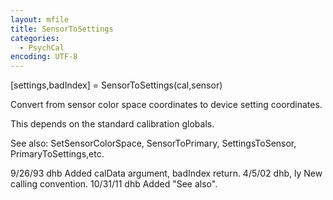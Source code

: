 ```yaml
---
layout: mfile
title: SensorToSettings
categories:
  - PsychCal
encoding: UTF-8
---
```


[settings,badIndex] = SensorToSettings(cal,sensor)

Convert from sensor color space coordinates to device
setting coordinates.

This depends on the standard calibration globals.

See also: SetSensorColorSpace, SensorToPrimary, SettingsToSensor, PrimaryToSettings,etc.

9/26/93    dhb      Added calData argument, badIndex return.
4/5/02     dhb, ly  New calling convention.
10/31/11   dhb      Added "See also".